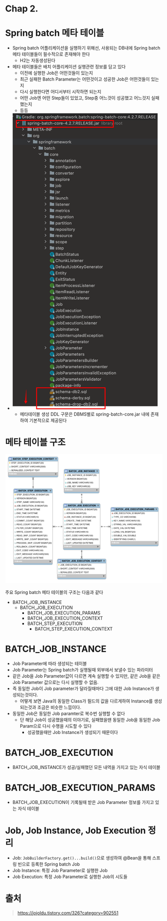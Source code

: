 # Chap 2.

# Spring batch 메타 테이블

- Spring batch 어플리케이션을 실행하기 위해선, 사용되는 DB내에 Spring batch 메타 테이블들이 필수적으로 존재해야 한다
  - H2는 자동생성된다
- 메타 테이블들은 배치 어플리케이션 실행관련 정보를 담고 있다
    - 이전에 실행한 Job은 어떤것들이 있는지
    - 최근 실패한 Batch Parameter는 어떤것이고 성공한 Job은 어떤것들이 있는지
    - 다시 실행한다면 어디서부터 시작하면 되는지
    - 어떤 Job엔 어떤 Step들이 있었고, Step중 어느것이 성공했고 어느것지 실패했는지
    - 등등
- ![img.png](img.png)
  - 메타테이블 생성 DDL 구문은 DBMS별로 spring-batch-core.jar 내에 존재하여 기본적으로 제공된다

# 메타 테이블 구조

![99E033405B66D86909.png](99E033405B66D86909.png)

주요 Spring batch 메타 테이블의 구조는 다음과 같다

- BATCH_JOB_INSTANCE
  - BATCH_JOB_EXECUTION
    - BATCH_JOB_EXECUTION_PARAMS
    - BATCH_JOB_EXECUTION_CONTEXT
    - BATCH_STEP_EXECUTION
      - BATCH_STEP_EXECUTION_CONTEXT
  
# BATCH_JOB_INSTANCE

- Job Parameter에 따라 생성되는 테이블
- Job Parameter는 Spring batch가 실행될때 외부에서 보낼수 있는 파라미터
- 같은 Job을 Job Parameter값이 다르면 계속 실행할 수 있지만, 같은 Job을 같은 Job Parameter 값으로는 다시 실행할 수 없음.
- 즉 동일한 Job이 Job parameter가 달라질때마다 그에 대한 Job Instance가 생성되는것이다. 
  - 어떻게 보면 Java의 동일한 Class가 필드의 값을 다르게하여 Instance를 생성되는것과 조금은 비슷한 느낌이다.
- 동일한 Job은 동일한 Job paramter로 복수번 실행할 수 없다
  - 단 해당 Job이 성공했을때의 이야기로, 실패했을땐 동일한 Job을 동일한 Job Param으로 다시 수행을 시도할 수 있다
    - 성공했을때만 Job Instance가 생성되기 때문이다

# BATCH_JOB_EXECUTION

- BATCH_JOB_INSTANCE가 성공/실패했던 모든 내역을 가지고 있는 자식 테이블

# BATCH_JOB_EXECUTION_PARAMS

- BATCH_JOB_EXECUTION이 기록될때 받은 Job Parameter 정보를 가지고 있는 자식 테이블

# Job, Job Instance, Job Execution 정리

- Job: `JobBuilderFactory.get()...build()`으로 생성하여 @Bean을 통해 스프링 빈으로 등록한 Spring batch Job
- Job Instance: 특정 Job Parameter로 실행한 Job
- Job Execution: 특정 Job Parameter로 실행한 Job의 시도들

# 출처

> https://jojoldu.tistory.com/326?category=902551